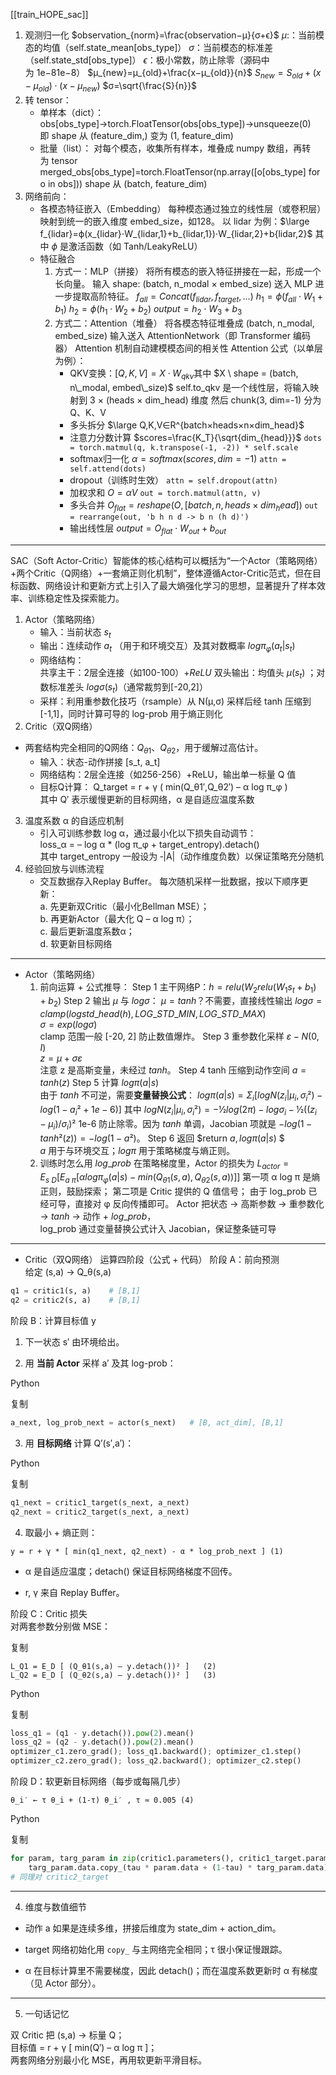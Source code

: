 [[train_HOPE_sac]]
1. 观测归一化
	$observation_{norm}​=\frac{observation−μ​}{σ+ϵ}$
	$μ$:​：当前模态的均值（self.state_mean[obs_type]）
	$σ$：当前模态的标准差（self.state_std[obs_type]）
	$ϵ$：极小常数，防止除零（源码中为 1e−81e−8）
	$μ_{new}​=μ_{old}​+\frac{x−μ_{old}}{n}​​$
	$S_{new}=S_{old}+(x−μ_{old})⋅(x−μ_{new})$
	$σ=\sqrt{\frac{S}{n}}​​$
2. 转 tensor：
	- 单样本（dict）：
		 obs[obs_type]→torch.FloatTensor(obs[obs_type])→unsqueeze(0)
		 即 shape 从 (feature_dim,) 变为 (1, feature_dim)
	- 批量（list）：
		 对每个模态，收集所有样本，堆叠成 numpy 数组，再转为 tensor merged_obs[obs_type]=torch.FloatTensor(np.array([o[obs_type] for o in obs]))
		 shape 从 (batch, feature_dim)
3. 网络前向：
	- 各模态特征嵌入（Embedding）
		每种模态通过独立的线性层（或卷积层）映射到统一的嵌入维度 embed_size，如128。
		以 lidar 为例：$\large f_{lidar}=ϕ(x_{lidar}⋅W_{lidar,1}+b_{lidar,1})⋅W_{lidar,2}+b{lidar,2}$
		其中 $ϕ$ 是激活函数（如 Tanh/LeakyReLU）
	- 特征融合
		1. 方式一：MLP（拼接）
			将所有模态的嵌入特征拼接在一起，形成一个长向量。
			输入 shape: (batch, n_modal × embed_size)
			送入 MLP 进一步提取高阶特征。
			$f_{all}​=Concat(f_{lidar​},f_{target}​,…)$
			$h_1=ϕ(f_{all}⋅W_1+b_1)$
			$h_2=ϕ(h_1⋅W_2+b_2)$
			$output=h_2⋅W_3+b_3$
		2. 方式二：Attention（堆叠）
			将各模态特征堆叠成 (batch, n_modal, embed_size)
			输入送入 AttentionNetwork（即 Transformer 编码器）
			Attention 机制自动建模模态间的相关性
			Attention 公式（以单层为例）：
			- QKV变换：$[Q,K,V]=X⋅W_{qkv}​$
				其中 $X \ shape = (batch, n\_modal, embed\_size)$
				self.to_qkv 是一个线性层，将输入映射到 3 × (heads × dim_head) 维度
				然后 chunk(3, dim=-1) 分为 Q、K、V
			- 多头拆分
				$\large Q,K,V∈R^{batch×heads×n×dim_head}$
			- 注意力分数计算
				$scores=\frac{K_T}{\sqrt{dim_{head}}}$
				`dots = torch.matmul(q, k.transpose(-1, -2)) * self.scale`
			- softmax归一化
				$α=softmax(scores,dim=−1)$
				`attn = self.attend(dots)`
			- dropout（训练时生效）
				`attn = self.dropout(attn)`
			- 加权求和
				$O=αV$
				`out = torch.matmul(attn, v)`
			- 多头合并
				$O_{flat}=reshape(O,[batch,n,heads×dim_head])$
				`out = rearrange(out, 'b h n d -> b n (h d)')`
			- 输出线性层
				$output=O_{flat}⋅W_{out}+b_{out}​$
****

SAC（Soft Actor-Critic）智能体的核心结构可以概括为“一个Actor（策略网络）+两个Critic（Q网络）+一套熵正则化机制”，整体遵循Actor-Critic范式，但在目标函数、网络设计和更新方式上引入了最大熵强化学习的思想，显著提升了样本效率、训练稳定性及探索能力。
1. Actor（策略网络）
	- 输入：当前状态 $s_t$
	- 输出：连续动作 $a_t$ （用于和环境交互）及其对数概率 $log π_φ(a_t|s_t)$
	- 网络结构：  
		共享主干：2层全连接（如100-100）+$ReLU$
		双头输出：均值头 $μ(s_t)$ ；对数标准差头 $log σ(s_t)$（通常裁剪到[-20,2]）
	- 采样：利用重参数化技巧（rsample）从 N(μ,σ) 采样后经 tanh 压缩到 [-1,1]，同时计算可导的 log-prob 用于熵正则化
2. Critic（双Q网络）
- 两套结构完全相同的Q网络：$Q_{θ1}$、$Q_{θ2}$，用于缓解过高估计。
	- 输入：状态-动作拼接 [s_t, a_t]
	- 网络结构：2层全连接（如256-256）+ReLU，输出单一标量 Q 值
    - 目标Q计算：  Q_target = r + γ ( min(Q_θ1′,Q_θ2′) – α log π_φ )  
	    其中 Q′ 表示缓慢更新的目标网络，α 是自适应温度系数
3. 温度系数 α 的自适应机制
	- 引入可训练参数 log α，通过最小化以下损失自动调节：  
		loss_α = – log α * (log π_φ + target_entropy).detach()  
		其中 target_entropy 一般设为 ‑|A|（动作维度负数）以保证策略充分随机
4. 经验回放与训练流程
	- 交互数据存入Replay Buffer。
每次随机采样一批数据，按以下顺序更新：  
a. 先更新双Critic（最小化Bellman MSE）；  
b. 再更新Actor（最大化 Q – α log π）；  
c. 最后更新温度系数α；  
d. 软更新目标网络
****
- Actor（策略网络）
	1. 前向运算 + 公式推导：
		Step 1 主干网络P：$h = relu(W_{2}  relu(W_{1}  s_t + b_{1}) + b_{2})$
		Step 2 输出 $μ$ 与 $log σ$：
			$μ      = tanh$？不需要，直接线性输出
			$log σ  = clamp(logstd\_head(h), LOG\_STD\_MIN, LOG\_STD\_MAX)$   
			$σ      = exp(log σ)$                                        
			clamp 范围一般 [-20, 2] 防止数值爆炸。
		Step 3 重参数化采样
			$ε - N(0, I)$                                 
			$z  = μ + σ  ε$              
			注意 z 是高斯变量，未经过 $tanh$。
		Step 4 tanh 压缩到动作空间
			$a = tanh(z)$
		Step 5 计算 $log π(a|s)$  
			由于 $tanh$ 不可逆，需要**变量替换公式**：
			$log π(a|s) = Σ_i [ log N(z_i | μ_i, σ_i²) - log(1 - a_i² + 1e-6) ]$ 
			其中
			$log N(z_i | μ_i, σ_i²) = -½log(2π) - log σ_i - ½((z_i - μ_i)/σ_i)²$ 
			1e-6 防止除零。因为 $tanh$ 单调，Jacobian 项就是 $-log(1 - tanh²(z)) = -log(1 - a²)$。
		Step 6 返回
			$return $a, log π(a|s)$ $		
			$a$ 用于与环境交互；$log π$ 用于策略梯度与熵正则。
	2. 训练时怎么用 $log\_prob$
		在策略梯度里，Actor 的损失为
		$L_{actor} = E_{s~D}[ E_{a~π}[ α log π_φ(a|s) - min(Q_{θ1}(s,a), Q_{θ2}(s,a)) ] ]$
		第一项 α log π 是熵正则，鼓励探索；
		第二项是 Critic 提供的 Q 值信号；
		由于 log_prob 已经可导，直接对 φ 反向传播即可。
	Actor 把状态 → 高斯参数 → 重参数化 → $tanh$ → 动作 + $log\_prob$，  
	log_prob 通过变量替换公式计入 Jacobian，保证整条链可导
****
- Critic（双Q网络）
	运算四阶段（公式 + 代码）
	    阶段 A：前向预测  
给定 (s,a) → Q_θ(s,a)
```python
q1 = critic1(s, a)    # [B,1]
q2 = critic2(s, a)    # [B,1]
```

阶段 B：计算目标值 y

1. 下一状态 s′ 由环境给出。
    
2. 用 **当前 Actor** 采样 a′ 及其 log-prob：
    

Python

复制

```python
a_next, log_prob_next = actor(s_next)   # [B, act_dim], [B,1]
```

3. 用 **目标网络** 计算 Q′(s′,a′)：
    

Python

复制

```python
q1_next = critic1_target(s_next, a_next)
q2_next = critic2_target(s_next, a_next)
```

4. 取最小 + 熵正则：
    

`y = r + γ * [ min(q1_next, q2_next) - α * log_prob_next ] (1)`

- α 是自适应温度；detach() 保证目标网络梯度不回传。
    
- r, γ 来自 Replay Buffer。
    

阶段 C：Critic 损失  
对两套参数分别做 MSE：

复制

```
L_Q1 = E_D [ (Q_θ1(s,a) – y.detach())² ]   (2)
L_Q2 = E_D [ (Q_θ2(s,a) – y.detach())² ]   (3)
```

Python

复制

```python
loss_q1 = (q1 - y.detach()).pow(2).mean()
loss_q2 = (q2 - y.detach()).pow(2).mean()
optimizer_c1.zero_grad(); loss_q1.backward(); optimizer_c1.step()
optimizer_c2.zero_grad(); loss_q2.backward(); optimizer_c2.step()
```

阶段 D：软更新目标网络（每步或每隔几步）

`θ_i′ ← τ θ_i + (1-τ) θ_i′ , τ ≈ 0.005 (4)`

Python

复制

```python
for param, targ_param in zip(critic1.parameters(), critic1_target.parameters()):
    targ_param.data.copy_(tau * param.data + (1-tau) * targ_param.data)
# 同理对 critic2_target
```

---

4. 维度与数值细节
    

- 动作 a 如果是连续多维，拼接后维度为 state_dim + action_dim。
    
- target 网络初始化用 `copy_` 与主网络完全相同；τ 很小保证慢跟踪。
    
- α 在目标计算里不需要梯度，因此 detach()；而在温度系数更新时 α 有梯度（见 Actor 部分）。
    

---

5. 一句话记忆
    

双 Critic 把 (s,a) → 标量 Q；  
目标值 = r + γ [ min(Q′) – α log π ]；  
两套网络分别最小化 MSE，再用软更新平滑目标。